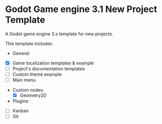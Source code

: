 # Godot Game engine 3.1 New Project Template

A Godot game engine 3.x template for new projects.

This template includes:

- General:
- [x] Game localization templates & example
- [ ] Project's documentation templates
- [ ] Custom theme example
- [ ] Main menu
  
- Custom nodes:
  - [x] Geometry2D

- Plugins:
- [ ] Kanban
- [ ] Git
